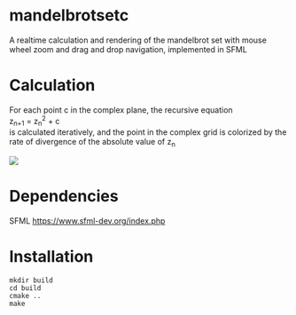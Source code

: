 # mandelbrotsetc
A realtime calculation and rendering of the mandelbrot  set with mouse wheel zoom and drag and drop navigation, implemented in SFML

# Calculation
For each point c in the complex plane, the recursive equation  
z<sub>n+1</sub> = z<sub>n</sub><sup>2</sup> + c  
is calculated iteratively, and the point in the complex grid is colorized by the rate of divergence of the absolute value of z<sub>n</sub>


<img src="pictures/mandelbrotzoom.gif">

# Dependencies
SFML 
https://www.sfml-dev.org/index.php

# Installation
```
mkdir build
cd build
cmake ..
make
```

